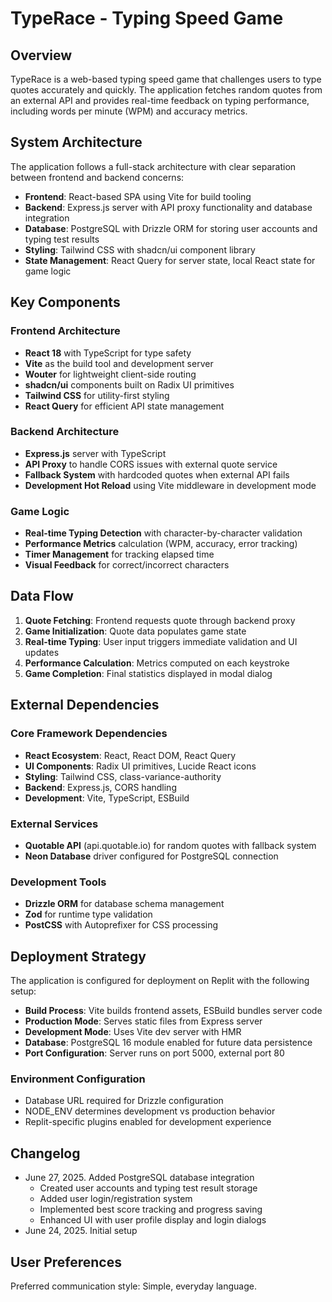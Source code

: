 # TypeRace - Typing Speed Game

## Overview

TypeRace is a web-based typing speed game that challenges users to type quotes accurately and quickly. The application fetches random quotes from an external API and provides real-time feedback on typing performance, including words per minute (WPM) and accuracy metrics.

## System Architecture

The application follows a full-stack architecture with clear separation between frontend and backend concerns:

- **Frontend**: React-based SPA using Vite for build tooling
- **Backend**: Express.js server with API proxy functionality and database integration
- **Database**: PostgreSQL with Drizzle ORM for storing user accounts and typing test results
- **Styling**: Tailwind CSS with shadcn/ui component library
- **State Management**: React Query for server state, local React state for game logic

## Key Components

### Frontend Architecture
- **React 18** with TypeScript for type safety
- **Vite** as the build tool and development server
- **Wouter** for lightweight client-side routing
- **shadcn/ui** components built on Radix UI primitives
- **Tailwind CSS** for utility-first styling
- **React Query** for efficient API state management

### Backend Architecture
- **Express.js** server with TypeScript
- **API Proxy** to handle CORS issues with external quote service
- **Fallback System** with hardcoded quotes when external API fails
- **Development Hot Reload** using Vite middleware in development mode

### Game Logic
- **Real-time Typing Detection** with character-by-character validation
- **Performance Metrics** calculation (WPM, accuracy, error tracking)
- **Timer Management** for tracking elapsed time
- **Visual Feedback** for correct/incorrect characters

## Data Flow

1. **Quote Fetching**: Frontend requests quote through backend proxy
2. **Game Initialization**: Quote data populates game state
3. **Real-time Typing**: User input triggers immediate validation and UI updates
4. **Performance Calculation**: Metrics computed on each keystroke
5. **Game Completion**: Final statistics displayed in modal dialog

## External Dependencies

### Core Framework Dependencies
- **React Ecosystem**: React, React DOM, React Query
- **UI Components**: Radix UI primitives, Lucide React icons
- **Styling**: Tailwind CSS, class-variance-authority
- **Backend**: Express.js, CORS handling
- **Development**: Vite, TypeScript, ESBuild

### External Services
- **Quotable API** (api.quotable.io) for random quotes with fallback system
- **Neon Database** driver configured for PostgreSQL connection

### Development Tools
- **Drizzle ORM** for database schema management
- **Zod** for runtime type validation
- **PostCSS** with Autoprefixer for CSS processing

## Deployment Strategy

The application is configured for deployment on Replit with the following setup:

- **Build Process**: Vite builds frontend assets, ESBuild bundles server code
- **Production Mode**: Serves static files from Express server
- **Development Mode**: Uses Vite dev server with HMR
- **Database**: PostgreSQL 16 module enabled for future data persistence
- **Port Configuration**: Server runs on port 5000, external port 80

### Environment Configuration
- Database URL required for Drizzle configuration
- NODE_ENV determines development vs production behavior
- Replit-specific plugins enabled for development experience

## Changelog

- June 27, 2025. Added PostgreSQL database integration
  - Created user accounts and typing test result storage
  - Added user login/registration system
  - Implemented best score tracking and progress saving
  - Enhanced UI with user profile display and login dialogs
- June 24, 2025. Initial setup

## User Preferences

Preferred communication style: Simple, everyday language.